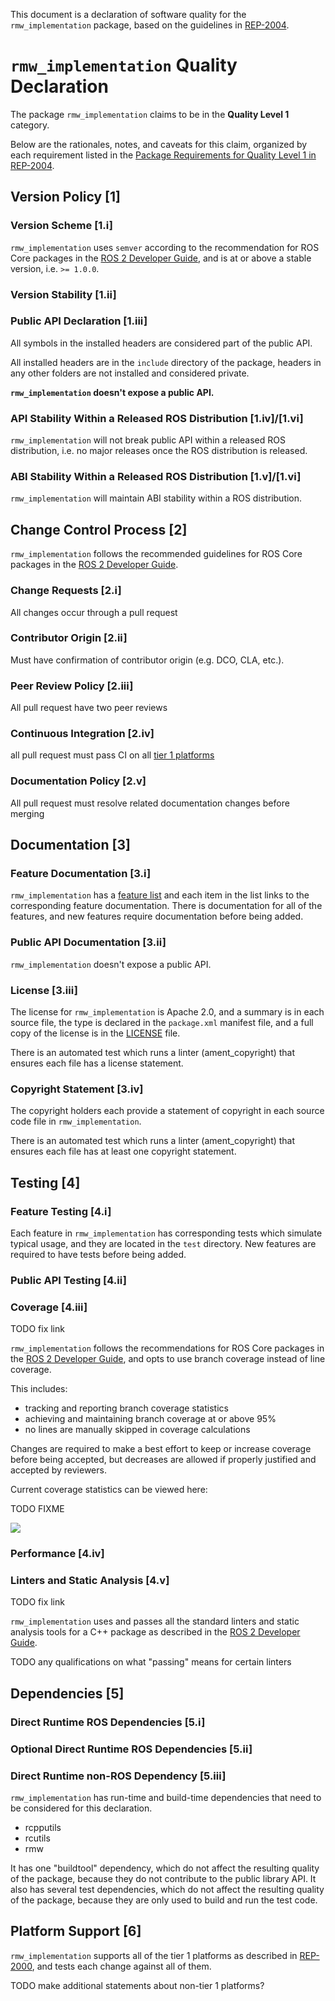 This document is a declaration of software quality for the `rmw_implementation` package, based on the guidelines in [REP-2004](https://www.ros.org/reps/rep-2004.html).

# `rmw_implementation` Quality Declaration

The package `rmw_implementation` claims to be in the **Quality Level 1** category.

Below are the rationales, notes, and caveats for this claim, organized by each requirement listed in the [Package Requirements for Quality Level 1 in REP-2004](https://www.ros.org/reps/rep-2004.html).

## Version Policy [1]

### Version Scheme [1.i]

`rmw_implementation` uses `semver` according to the recommendation for ROS Core packages in the [ROS 2 Developer Guide](https://index.ros.org/doc/ros2/Contributing/Developer-Guide/#versioning), and is at or above a stable version, i.e. `>= 1.0.0`.

### Version Stability [1.ii]

### Public API Declaration [1.iii]

All symbols in the installed headers are considered part of the public API.

All installed headers are in the `include` directory of the package, headers in any other folders are not installed and considered private.

**`rmw_implementation` doesn't expose a public API.**

### API Stability Within a Released ROS Distribution [1.iv]/[1.vi]

`rmw_implementation` will not break public API within a released ROS distribution, i.e. no major releases once the ROS distribution is released.

### ABI Stability Within a Released ROS Distribution [1.v]/[1.vi]

`rmw_implementation` will maintain ABI stability within a ROS distribution.

## Change Control Process [2]

`rmw_implementation` follows the recommended guidelines for ROS Core packages in the [ROS 2 Developer Guide](https://index.ros.org/doc/ros2/Contributing/Developer-Guide/#change-control-process).

### Change Requests [2.i]

All changes occur through a pull request

### Contributor Origin [2.ii]

Must have confirmation of contributor origin (e.g. DCO, CLA, etc.).

### Peer Review Policy [2.iii]

All pull request have two peer reviews

### Continuous Integration [2.iv]

all pull request must pass CI on all [tier 1 platforms](https://www.ros.org/reps/rep-2000.html#support-tiers)

### Documentation Policy [2.v]

All pull request must resolve related documentation changes before merging

## Documentation [3]

### Feature Documentation [3.i]

`rmw_implementation` has a [feature list](TODO) and each item in the list links to the corresponding feature documentation.
There is documentation for all of the features, and new features require documentation before being added.

### Public API Documentation [3.ii]

`rmw_implementation` doesn't expose a public API.

### License [3.iii]

The license for `rmw_implementation` is Apache 2.0, and a summary is in each source file, the type is declared in the `package.xml` manifest file, and a full copy of the license is in the [LICENSE](./LICENSE) file.

There is an automated test which runs a linter (ament_copyright) that ensures each file has a license statement.

### Copyright Statement [3.iv]

The copyright holders each provide a statement of copyright in each source code file in `rmw_implementation`.

There is an automated test which runs a linter (ament_copyright) that ensures each file has at least one copyright statement.

## Testing [4]

### Feature Testing [4.i]

Each feature in `rmw_implementation` has corresponding tests which simulate typical usage, and they are located in the `test` directory.
New features are required to have tests before being added.

### Public API Testing [4.ii]

<!-- ### Public API Testing

Each part of the public API have tests, and new additions or changes to the public API require tests before being added.
The tests aim to cover both typical usage and corner cases, but are quantified by contributing to code coverage. -->

### Coverage [4.iii]

TODO fix link

`rmw_implementation` follows the recommendations for ROS Core packages in the [ROS 2 Developer Guide](https://index.ros.org/doc/ros2/Contributing/Developer-Guide/#coverage), and opts to use branch coverage instead of line coverage.

This includes:

- tracking and reporting branch coverage statistics
- achieving and maintaining branch coverage at or above 95%
- no lines are manually skipped in coverage calculations

Changes are required to make a best effort to keep or increase coverage before being accepted, but decreases are allowed if properly justified and accepted by reviewers.

Current coverage statistics can be viewed here:

TODO FIXME

![](https://codecov.io/gh/ahcorde/rmw_implementation/branch/ahcorde_code_coverage/graphs/sunburst.svg)

### Performance [4.iv]

### Linters and Static Analysis [4.v]

TODO fix link

`rmw_implementation` uses and passes all the standard linters and static analysis tools for a C++ package as described in the [ROS 2 Developer Guide](https://index.ros.org/doc/ros2/Contributing/Developer-Guide/#linters-and-static-analysis).

TODO any qualifications on what "passing" means for certain linters

## Dependencies [5]

### Direct Runtime ROS Dependencies [5.i]

### Optional Direct Runtime ROS Dependencies [5.ii]

### Direct Runtime non-ROS Dependency [5.iii]

`rmw_implementation` has run-time and build-time dependencies that need to be considered for this declaration.

 - rcpputils
 - rcutils
 - rmw

It has one "buildtool" dependency, which do not affect the resulting quality of the package, because they do not contribute to the public library API.
It also has several test dependencies, which do not affect the resulting quality of the package, because they are only used to build and run the test code.

## Platform Support [6]

`rmw_implementation` supports all of the tier 1 platforms as described in [REP-2000](https://www.ros.org/reps/rep-2000.html#support-tiers), and tests each change against all of them.

TODO make additional statements about non-tier 1 platforms?
